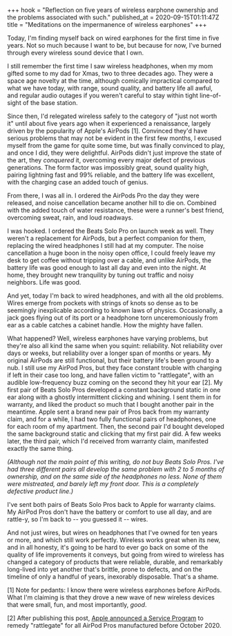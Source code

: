 +++
hook = "Reflection on five years of wireless earphone ownership and the problems associated with such."
published_at = 2020-09-15T01:11:47Z
title = "Meditations on the impermanence of wireless earphones"
+++

Today, I'm finding myself back on wired earphones for the first time in five years. Not so much because I want to be, but because for now, I've burned through every wireless sound device that I own.

I still remember the first time I saw wireless headphones, when my mom gifted some to my dad for Xmas, two to three decades ago. They were a space age novelty at the time, although comically impractical compared to what we have today, with range, sound quality, and battery life all awful, and regular audio outages if you weren't careful to stay within tight line-of-sight of the base station.

Since then, I'd relegated wireless safely to the category of "just not worth it" until about five years ago when it experienced a renaissance, largely driven by the popularity of Apple's AirPods [1]. Convinced they'd have serious problems that may not be evident in the first few months, I excused myself from the game for quite some time, but was finally convinced to play, and once I did, they were delightful. AirPods didn't just improve the state of the art, they _conquered_ it, overcoming every major defect of previous generations. The form factor was impossibly great, sound quality high, pairing lightning fast and 99% reliable, and the battery life was excellent, with the charging case an added touch of genius.

From there, I was all in. I ordered the AirPods Pro the day they were released, and noise cancellation became another hill to die on. Combined with the added touch of water resistance, these were a runner's best friend, overcoming sweat, rain, and loud roadways.

I was hooked. I ordered the Beats Solo Pro on launch week as well. They weren't a replacement for AirPods, but a perfect companion for them, replacing the wired headphones I still had at my computer. The noise cancellation a huge boon in the noisy open office, I could freely leave my desk to get coffee without tripping over a cable, and unlike AirPods, the battery life was good enough to last all day and even into the night. At home, they brought new tranquility by tuning out traffic and noisy neighbors. Life was good.

And yet, today I'm back to wired headphones, and with all the old problems. Wires emerge from pockets with strings of knots so dense as to be seemingly inexplicable according to known laws of physics. Occasionally, a jack goes flying out of its port or a headphone torn unceremoniously from ear as a cable catches a cabinet handle. How the mighty have fallen.

What happened? Well, wireless earphones have varying problems, but they're also all kind the same when you squint: reliability. Not reliability over days or weeks, but reliability over a longer span of months or years. My original AirPods are still functional, but their battery life's been ground to a nub. I still use my AirPod Pros, but they face constant trouble with charging if left in their case too long, and have fallen victim to "rattlegate", with an audible low-frequency buzz coming on the second they hit your ear [2]. My first pair of Beats Solo Pros developed a constant background static in one ear along with a ghostly intermittent clicking and whining. I sent them in for warranty, and liked the product so much that I bought another pair in the meantime. Apple sent a brand new pair of Pros back from my warranty claim, and for a while, I had two fully functional pairs of headphones, one for each room of my apartment. Then, the second pair I'd bought developed the same background static and clicking that my first pair did. A few weeks later, the third pair, which I'd received from warranty claim, manifested exactly the same thing.

_(Although not the main point of this writing, do not buy Beats Solo Pros. I've had three different pairs all develop the same problem with 2 to 5 months of ownership, and on the same side of the headphones no less. None of them were mistreated, and barely left my front door. This is a completely defective product line.)_

I've sent both pairs of Beats Solo Pros back to Apple for warranty claims. My AirPod Pros don't have the battery or comfort to use all day, and are rattle-y, so I'm back to -- you guessed it -- wires.

And not just wires, but wires on headphones that I've owned for ten years or more, and which still work perfectly. Wireless works great when its new, and in all honesty, it's going to be hard to ever go back on some of the quality of life improvements it conveys, but going from wired to wireless has changed a category of products that were reliable, durable, and remarkably long-lived into yet another that's brittle, prone to defects, and on the timeline of only a handful of years, inexorably disposable. That's a shame.

[1] Note for pedants: I know there were wireless earphones before AirPods. What I'm claiming is that they drove a new wave of new wireless devices that were small, fun, and most importantly, _good_.

[2] After publishing this post, [Apple announced a Service Program](https://support.apple.com/airpods-pro-service-program-sound-issues) to remedy "rattlegate" for all AirPod Pros manufactured before October 2020.
